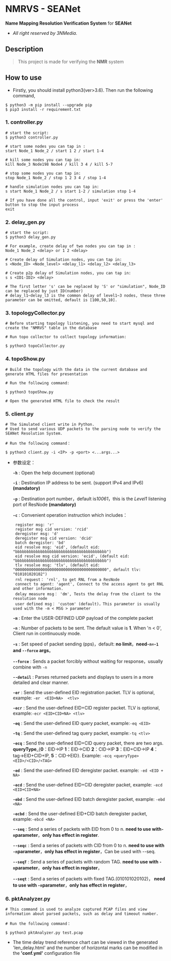 # NMRVS - SEANet

**Name Mapping Resolution Verification System** for **SEANet**

- *All right reserved by 3NMedia.*

## Description

> This project is made for verifying the **NMR** system

## How to use

- Firstly, you should install python3(ver>3.6). Then run the following command,

```shell
$ python3 -m pip install --upgrade pip
$ pip3 install -r requirement.txt
```

### 1. controller.py

```shell
# start the script:
$ python3 controller.py

# start some nodes you can tap in : 
start Node_1 Node_2 / start 1 2 / start 1-4

# kill some nodes you can tap in: 
kill Node_3 Node198 Node4 / kill 3 4 / kill 5-7

# stop some nodes you can tap in: 
stop Node_1 Node_2 / stop 1 2 3 4 / stop 1-4

# handle simulation nodes you can tap in:
s start Node_1 Node_2 / s start 1-2 / simulation stop 1-4

# If you have done all the control, input 'exit' or press the 'enter' button to stop the input process
exit
```

### 2. delay_gen.py

```shell
# start the script:
$ python3 delay_gen.py

# For example, create delay of two nodes you can tap in : 
Node_1 Node_2 <delay> or 1 2 <delay>

# Create delay of Simulation nodes, you can tap in:
s <Node_ID> <Node_level> <delay_l1> <delay_l2> <delay_l3>

# Create p2p delay of Simulation nodes, you can tap in:
s s <ID1-ID2> <delay>

# The first letter 's' can be replaced by 'S' or "simulation", Node_ID can be replaced by just ID(number)
# delay_l1~delay_l3 is the common delay of level1~3 nodes, these three parameter can be omitted, default is [100,50,10].
```

### 3. topologyCollector.py

```shell
# Before starting topology listening, you need to start mysql and create the "NMRVS" table in the database

# Run topo collector to collect topology information:

$ python3 topoCollector.py
```

### 4. topoShow.py

```shell
# Build the topology with the data in the current database and generate HTML files for presentation

# Run the following command:

$ python3 topoShow.py

# Open the generated HTML file to check the result
```

### 5. client.py

```shell
# The Simulated client write in Python.
# Used to send various UDP packets to the parsing node to verify the SEANet Resolution System.

# Run the following command：

$ python3 client.py -i <IP> -p <port> <...args...>
``` 

- 参数设定：

  **`-h`** : Open the help document  (optional)

  **`-i`** : Destination IP address to be sent. (support IPv4 and IPv6) **(mandatory)**

  **`-p`** : Destination port number，default is*10061*，this is the *Level1* listening port of ResNode **(mandatory)**

  **`-c`** : Convenient operation instruction which includes：

       register msg: 'r'
       register msg cid version: 'rcid'
       deregister msg: 'd' 
       deregister msg cid version: 'dcid' 
       batch deregister: 'bd'
       eid resolve msg: 'eid', (default eid: "bbbbbbbbbbbbbbbbbbbbbbbbbbbbbbbbbbbbbbbb")
       eid resolve msg cid version: 'ecid', (default eid: "bbbbbbbbbbbbbbbbbbbbbbbbbbbbbbbbbbbbbbbb")
       tlv resolve msg: 'tlv', (default eid: "0000000000000000000000000000000000000000", default tlv: "010101020102")
       rnl request： 'rnl', to get RNL from a ResNode
       connect to agent: 'agent', Connect to the access agent to get RNL and other information.
       delay measure msg： 'dm', Tests the delay from the client to the resolution node
       user defined msg： 'custom' (default)，This parameter is usually used with the -m < MSG > parameter 

  **`-m`** : Enter the USER-DEFINED UDP payload of the complete packet

  **`-n`** : Number of packets to be sent. The default value is **1**. When 'n < 0', Client run in continuously mode.  

  **`-s`** : Set speed of packet sending (pps)，default: **no limit**，**need`-n=-1` and `--force` args**。

  **`--force`** : Sends a packet forcibly without waiting for response，usually combine with `-n`

  **`--detail`** : Parses returned packets and displays to users in a more detailed and clear manner.

  **`-er`** : Send the user-defined EID registration packet. TLV is optional, example: `-er  <EID+NA>  <tlv>`

  **`-ecr`** : Send the user-defined EID+CID register packet. TLV is optional, example:`-ecr <EID+CID+NA> <tlv>`

  **`-eq`** : Send the user-defined EID query packet, example:`-eq <EID> `

  **`-tq`** : Send the user-defined tag query packet, example:`-tq <tlv> `

  **`-ecq`** : Send the user-defined EID+CID query packet, there are two args. **queryType**_{**0**：EID->IP **1**：EID->CID **2**：CID->IP **3**：EID+CID->IP **4**：tag->EID+CID+IP, **5**：CID->EID}. Example: `-ecq <queryType> <EID>/<CID>/<TAG> `

  **`-ed`** : Send the user-defined EID deregister packet. example: `-ed <EID + NA> `

  **`-ecd`** : Send the user-defined EID+CID deregister packet, example: `-ecd <EID+CID+NA> `

  **`-ebd`** : Send the user-defined EID batch deregister packet, example: `-ebd <NA> `

  **`-ecbd`** : Send the user-defined EID+CID batch deregister packet, example:`-ebcd <NA> `

  **`--seq`** : Send a series of packets with EID from 0 to n. **need to use with`-n`parameter**，**only has effect in register**.

  **`--seqc`** : Send a series of packets with CID from 0 to n. **need to use with `-n`parameter**，**only has effect in register**，Can be used with --seq.

  **`--seqT`** : Send a series of packets with random TAG. **need to use with `-n`parameter**，**only has effect in register**，

  **`--seqt`** : Send a series of packets with fixed TAG.(010101020102)， **need to use with `-n`parameter**，**only has effect in register**，

### 6. pktAnalyzer.py

```shell
# This command is used to analyze captured PCAP files and view information about parsed packets, such as delay and timeout number.

# Run the following command：

$ python3 pktAnalyzer.py test.pcap
``` 

- The time delay trend reference chart can be viewed in the generated 'len_delay.html' and the number of horizontal marks can be modified in the **'conf.yml'** configuration file

